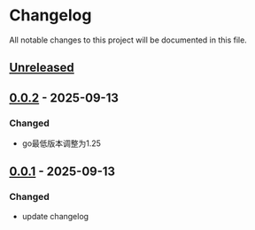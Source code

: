 # Changelog
All notable changes to this project will be documented in this file.

## [Unreleased]

## [0.0.2] - 2025-09-13
### Changed
- go最低版本调整为1.25

## [0.0.1] - 2025-09-13
### Changed
- update changelog


[Unreleased]: https://gitee.com/quant1x/zero-sum.git/compare/v0.0.2...HEAD
[0.0.2]: https://gitee.com/quant1x/zero-sum.git/compare/v0.0.1...v0.0.2

[0.0.1]: https://gitee.com/quant1x/zero-sum.git/releases/tag/v0.0.1
